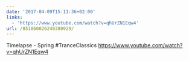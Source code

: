 ```yaml
---
date: '2017-04-09T15:11:36+02:00'
links:
  - 'https://www.youtube.com/watch?v=qhUrZN1Eqw4'
url: /851060026240380929/
---
```

Timelapse - Spring #TranceClassics https://www.youtube.com/watch?v=qhUrZN1Eqw4
